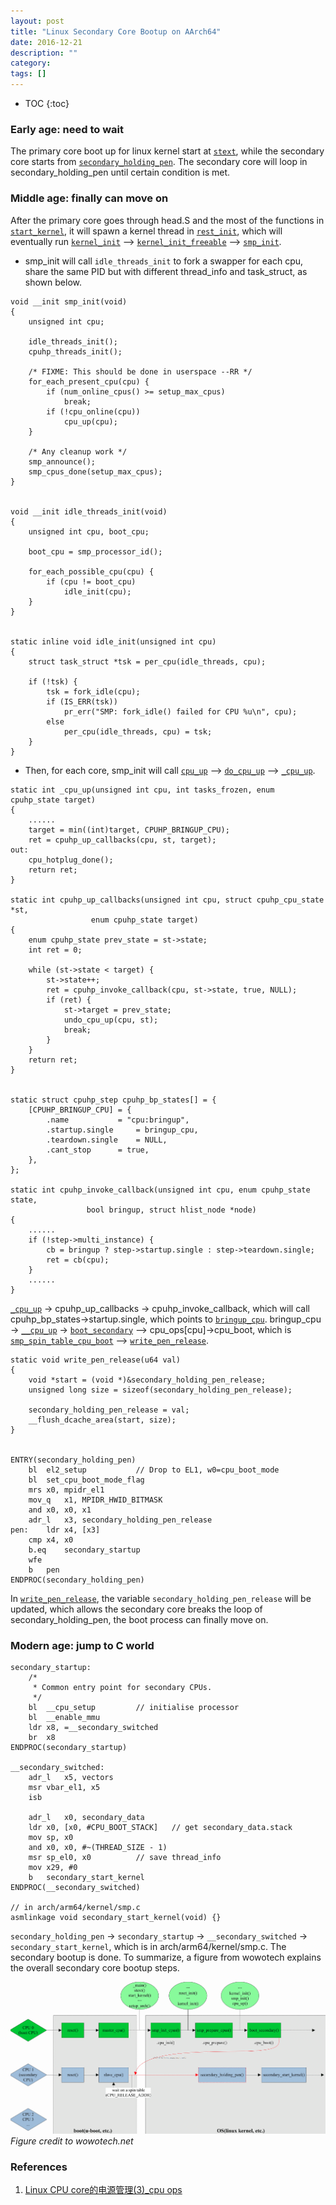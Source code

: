 ```yaml
---
layout: post
title: "Linux Secondary Core Bootup on AArch64"
date: 2016-12-21
description: ""
category: 
tags: []
---
```

* TOC
{:toc}

### Early age: need to wait
The primary core boot up for linux kernel start at [`stext`](https://elixir.bootlin.com/linux/v4.9.35/source/arch/arm64/kernel/head.S#L221), while the secondary core starts from [`secondary_holding_pen`](https://elixir.bootlin.com/linux/v4.9.35/source/arch/arm64/kernel/head.S#L662). The secondary core will loop in secondary_holding_pen until certain condition is met.

### Middle age: finally can move on
After the primary core goes through head.S and the most of the functions in [`start_kernel`](https://elixir.bootlin.com/linux/v4.9.35/source/init/main.c#L479), it will spawn a kernel thread in [`rest_init`](https://elixir.bootlin.com/linux/v4.9.35/source/init/main.c#L383), which will eventually run [`kernel_init`](https://elixir.bootlin.com/linux/v4.9.35/source/init/main.c#L938) --> [`kernel_init_freeable`](https://elixir.bootlin.com/linux/v4.9.35/source/init/main.c#L985) -->  [`smp_init`](https://elixir.bootlin.com/linux/v4.9.35/source/kernel/smp.c#L552). 

* smp_init will call `idle_threads_init` to fork a swapper for each cpu, share the same PID but with different thread_info and task_struct, as shown below.

```
void __init smp_init(void)
{
	unsigned int cpu;

	idle_threads_init();
	cpuhp_threads_init();

	/* FIXME: This should be done in userspace --RR */
	for_each_present_cpu(cpu) {
		if (num_online_cpus() >= setup_max_cpus)
			break;
		if (!cpu_online(cpu))
			cpu_up(cpu);
	}

	/* Any cleanup work */
	smp_announce();
	smp_cpus_done(setup_max_cpus);
}


void __init idle_threads_init(void)
{
	unsigned int cpu, boot_cpu;

	boot_cpu = smp_processor_id();

	for_each_possible_cpu(cpu) {
		if (cpu != boot_cpu)
			idle_init(cpu);
	}
}


static inline void idle_init(unsigned int cpu)
{
	struct task_struct *tsk = per_cpu(idle_threads, cpu);

	if (!tsk) {
		tsk = fork_idle(cpu);
		if (IS_ERR(tsk))
			pr_err("SMP: fork_idle() failed for CPU %u\n", cpu);
		else
			per_cpu(idle_threads, cpu) = tsk;
	}
}
```

* Then, for each core, smp_init will call [`cpu_up`](https://elixir.bootlin.com/linux/v4.9.35/source/kernel/cpu.c#L1093) --> [`do_cpu_up`](https://elixir.bootlin.com/linux/v4.9.35/source/kernel/cpu.c#L1063) --> [`_cpu_up`](https://elixir.bootlin.com/linux/v4.9.35/source/kernel/cpu.c#L1005).

```
static int _cpu_up(unsigned int cpu, int tasks_frozen, enum cpuhp_state target)
{
	......
	target = min((int)target, CPUHP_BRINGUP_CPU);
	ret = cpuhp_up_callbacks(cpu, st, target);
out:
	cpu_hotplug_done();
	return ret;
}

static int cpuhp_up_callbacks(unsigned int cpu, struct cpuhp_cpu_state *st,
			      enum cpuhp_state target)
{
	enum cpuhp_state prev_state = st->state;
	int ret = 0;

	while (st->state < target) {
		st->state++;
		ret = cpuhp_invoke_callback(cpu, st->state, true, NULL);
		if (ret) {
			st->target = prev_state;
			undo_cpu_up(cpu, st);
			break;
		}
	}
	return ret;
}


static struct cpuhp_step cpuhp_bp_states[] = {
	[CPUHP_BRINGUP_CPU] = {
		.name			= "cpu:bringup",
		.startup.single		= bringup_cpu,
		.teardown.single	= NULL,
		.cant_stop		= true,
	},
};

static int cpuhp_invoke_callback(unsigned int cpu, enum cpuhp_state state,
				 bool bringup, struct hlist_node *node)
{
	......
	if (!step->multi_instance) {
		cb = bringup ? step->startup.single : step->teardown.single;
		ret = cb(cpu);
	}
	......
}
```


[`_cpu_up`](https://elixir.bootlin.com/linux/v4.9.35/source/kernel/cpu.c#L1005) -> cpuhp_up_callbacks -> cpuhp_invoke_callback, which will call cpuhp_bp_states->startup.single, which points to [`bringup_cpu`](https://elixir.bootlin.com/linux/v4.9.35/source/kernel/cpu.c#L421).
bringup_cpu -> [`__cpu_up`](https://elixir.bootlin.com/linux/v4.9.35/source/arch/arm64/kernel/smp.c#L140) -> [`boot_secondary`](https://elixir.bootlin.com/linux/v4.9.35/source/arch/arm64/kernel/smp.c#L130) --> cpu_ops[cpu]->cpu_boot, which is [`smp_spin_table_cpu_boot`](https://elixir.bootlin.com/linux/v4.9.35/source/arch/arm64/kernel/smp_spin_table.c#L115) --> [`write_pen_release`](https://elixir.bootlin.com/linux/v4.9.35/source/arch/arm64/kernel/smp_spin_table.c#L43).

```
static void write_pen_release(u64 val)
{
	void *start = (void *)&secondary_holding_pen_release;
	unsigned long size = sizeof(secondary_holding_pen_release);

	secondary_holding_pen_release = val;
	__flush_dcache_area(start, size);
}


ENTRY(secondary_holding_pen)
	bl	el2_setup			// Drop to EL1, w0=cpu_boot_mode
	bl	set_cpu_boot_mode_flag
	mrs	x0, mpidr_el1
	mov_q	x1, MPIDR_HWID_BITMASK
	and	x0, x0, x1
	adr_l	x3, secondary_holding_pen_release
pen:	ldr	x4, [x3]
	cmp	x4, x0
	b.eq	secondary_startup
	wfe
	b	pen
ENDPROC(secondary_holding_pen)
```
 In [`write_pen_release`](https://elixir.bootlin.com/linux/v4.9.35/source/arch/arm64/kernel/smp_spin_table.c#L43), the variable `secondary_holding_pen_release` will be updated, which allows the secondary core breaks the loop of secondary_holding_pen, the boot process can finally move on. 

### Modern age: jump to C world

```
secondary_startup:
	/*
	 * Common entry point for secondary CPUs.
	 */
	bl	__cpu_setup			// initialise processor
	bl	__enable_mmu
	ldr	x8, =__secondary_switched
	br	x8
ENDPROC(secondary_startup)

__secondary_switched:
	adr_l	x5, vectors
	msr	vbar_el1, x5
	isb

	adr_l	x0, secondary_data
	ldr	x0, [x0, #CPU_BOOT_STACK]	// get secondary_data.stack
	mov	sp, x0
	and	x0, x0, #~(THREAD_SIZE - 1)
	msr	sp_el0, x0			// save thread_info
	mov	x29, #0
	b	secondary_start_kernel
ENDPROC(__secondary_switched)

// in arch/arm64/kernel/smp.c
asmlinkage void secondary_start_kernel(void) {}
```

`secondary_holding_pen` -> `secondary_startup` -> `__secondary_switched` -> `secondary_start_kernel`, which is in arch/arm64/kernel/smp.c. The secondary bootup is done.
To summarize, a figure from wowotech explains the overall secondary core bootup steps. 

![secondary](../assets/image/secondary_core.png)
*Figure credit to wowotech.net*


### References
1. [Linux CPU core的电源管理(3)_cpu ops](http://www.wowotech.net/pm_subsystem/cpu_ops.html)
